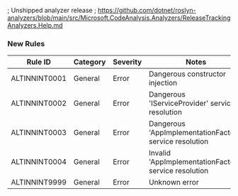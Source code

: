 ; Unshipped analyzer release
; https://github.com/dotnet/roslyn-analyzers/blob/main/src/Microsoft.CodeAnalysis.Analyzers/ReleaseTrackingAnalyzers.Help.md

### New Rules

Rule ID | Category | Severity | Notes
--------|----------|----------|-------
ALTINNINT0001 | General | Error | Dangerous constructor injection
ALTINNINT0002 | General | Error | Dangerous 'IServiceProvider' service resolution
ALTINNINT0003 | General | Error | Dangerous 'AppImplementationFactory' service resolution
ALTINNINT0004 | General | Error | Invalid 'AppImplementationFactory' service resolution
ALTINNINT9999 | General | Error | Unknown error
